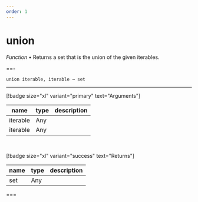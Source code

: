 ```yaml
---
order: 1
---
```

# union

_Function_ &bull; Returns a set that is the union of the given iterables.


==- <pre><code>union iterable, iterable &rarr; set</code></pre>
<hr>

[!badge size="xl" variant="primary" text="Arguments"]

| name | type | description |
|------|------|-------------|
|iterable|Any||
|iterable|Any||

<br>

[!badge size="xl" variant="success" text="Returns"]

| name | type | description |
|------|------|-------------|
|set|Any||



===



